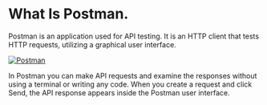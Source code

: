 # What Is Postman.

Postman is an application used for API testing. It is an HTTP client that tests HTTP requests, utilizing a graphical user interface.

[![Postman](https://assets.getpostman.com/common-share/postman-platform-for-api-development-social-card.jpg 'Postman')](https://assets.getpostman.com/common-share/postman-platform-for-api-development-social-card.jpg 'Postman')

In Postman you can make API requests and examine the responses without using a terminal or writing any code. When you create a request and click Send, the API response appears inside the Postman user interface.

